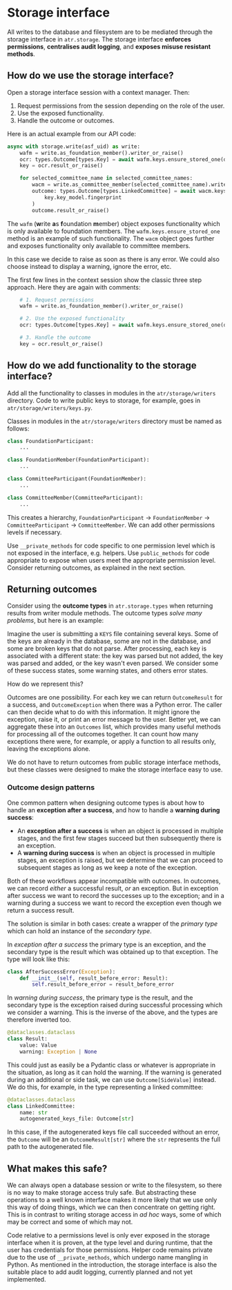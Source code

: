 # Storage interface

All writes to the database and filesystem are to be mediated through the storage interface in `atr.storage`. The storage interface **enforces permissions**, **centralises audit logging**, and **exposes misuse resistant methods**.

## How do we use the storage interface?

Open a storage interface session with a context manager. Then:

1. Request permissions from the session depending on the role of the user.
2. Use the exposed functionality.
3. Handle the outcome or outcomes.

Here is an actual example from our API code:

```python
async with storage.write(asf_uid) as write:
    wafm = write.as_foundation_member().writer_or_raise()
    ocr: types.Outcome[types.Key] = await wafm.keys.ensure_stored_one(data.key)
    key = ocr.result_or_raise()

    for selected_committee_name in selected_committee_names:
        wacm = write.as_committee_member(selected_committee_name).writer_or_raise()
        outcome: types.Outcome[types.LinkedCommittee] = await wacm.keys.associate_fingerprint(
            key.key_model.fingerprint
        )
        outcome.result_or_raise()
```

The `wafm` (**w**rite **a**s **f**oundation **m**ember) object exposes functionality which is only available to foundation members. The `wafm.keys.ensure_stored_one` method is an example of such functionality. The `wacm` object goes further and exposes functionality only available to committee members.

In this case we decide to raise as soon as there is any error. We could also choose instead to display a warning, ignore the error, etc.

The first few lines in the context session show the classic three step approach. Here they are again with comments:

```python
    # 1. Request permissions
    wafm = write.as_foundation_member().writer_or_raise()

    # 2. Use the exposed functionality
    ocr: types.Outcome[types.Key] = await wafm.keys.ensure_stored_one(data.key)

    # 3. Handle the outcome
    key = ocr.result_or_raise()
```

## How do we add functionality to the storage interface?

Add all the functionality to classes in modules in the `atr/storage/writers` directory. Code to write public keys to storage, for example, goes in `atr/storage/writers/keys.py`.

Classes in modules in the `atr/storage/writers` directory must be named as follows:

```python
class FoundationParticipant:
    ...

class FoundationMember(FoundationParticipant):
    ...

class CommitteeParticipant(FoundationMember):
    ...

class CommitteeMember(CommitteeParticipant):
    ...
```

This creates a hierarchy, `FoundationParticipant` → `FoundationMember` → `CommitteeParticipant` → `CommitteeMember`. We can add other permissions levels if necessary.

Use `__private_methods` for code specific to one permission level which is not exposed in the interface, e.g. helpers. Use `public_methods` for code appropriate to expose when users meet the appropriate permission level. Consider returning outcomes, as explained in the next section.

## Returning outcomes

Consider using the **outcome types** in `atr.storage.types` when returning results from writer module methods. The outcome types _solve many problems_, but here is an example:

Imagine the user is submitting a `KEYS` file containing several keys. Some of the keys are already in the database, some are not in the database, and some are broken keys that do not parse. After processing, each key is associated with a different state: the key was parsed but not added, the key was parsed and added, or the key wasn't even parsed. We consider some of these success states, some warning states, and others error states.

How do we represent this?

Outcomes are one possibility. For each key we can return `OutcomeResult` for a success, and `OutcomeException` when there was a Python error. The caller can then decide what to do with this information. It might ignore the exception, raise it, or print an error message to the user. Better yet, we can aggregate these into an `Outcomes` list, which provides many useful methods for processing all of the outcomes together. It can count how many exceptions there were, for example, or apply a function to all results only, leaving the exceptions alone.

We do not have to return outcomes from public storage interface methods, but these classes were designed to make the storage interface easy to use.

### Outcome design patterns

One common pattern when designing outcome types is about how to handle an **exception after a success**, and how to handle a **warning during success**:

* An **exception after a success** is when an object is processed in multiple stages, and the first few stages succeed but then subsequently there is an exception.
* A **warning during success** is when an object is processed in multiple stages, an exception is raised, but we determine that we can proceed to subsequent stages as long as we keep a note of the exception.

Both of these workflows appear incompatible with outcomes. In outcomes, we can record _either_ a successful result, _or_ an exception. But in exception after success we want to record the successes up to the exception; and in a warning during a success we want to record the exception even though we return a success result.

The solution is similar in both cases: create a wrapper of the _primary type_ which can hold an instance of the _secondary type_.

In _exception after a success_ the primary type is an exception, and the secondary type is the result which was obtained up to that exception. The type will look like this:

```python
class AfterSuccessError(Exception):
    def __init__(self, result_before_error: Result):
        self.result_before_error = result_before_error
```

In _warning during success_, the primary type is the result, and the secondary type is the exception raised during successful processing which we consider a warning. This is the inverse of the above, and the types are therefore inverted too.

```python
@dataclasses.dataclass
class Result:
    value: Value
    warning: Exception | None
```

This could just as easily be a Pydantic class or whatever is appropriate in the situation, as long as it can hold the warning. If the warning is generated during an additional or side task, we can use `Outcome[SideValue]` instead. We do this, for example, in the type representing a linked committee:

```python
@dataclasses.dataclass
class LinkedCommittee:
    name: str
    autogenerated_keys_file: Outcome[str]
```

In this case, if the autogenerated keys file call succeeded without an error, the `Outcome` will be an `OutcomeResult[str]` where the `str` represents the full path to the autogenerated file.

## What makes this safe?

We can always open a database session or write to the filesystem, so there is no way to make storage access truly safe. But abstracting these operations to a well known interface makes it more likely that we use only this way of doing things, which we can then concentrate on getting right. This is in contrast to writing storage access in _ad hoc_ ways, some of which may be correct and some of which may not.

Code relative to a permissions level is only ever exposed in the storage interface when it is proven, at the type level and during runtime, that the user has credentials for those permissions. Helper code remains private due to the use of `__private_methods`, which undergo name mangling in Python. As mentioned in the introduction, the storage interface is also the suitable place to add audit logging, currently planned and not yet implemented.
